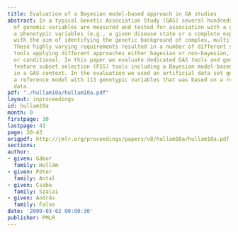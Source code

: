 ```yaml
---
title: Evaluation of a Bayesian model-based approach in GA studies
abstract: In a typical Genetic Association Study (GAS) several hundreds to millions
  of genomic variables are measured and tested for association with a given set of
  a phenotypic variables (e.g., a given disease state or a complete expression profile),
  with the aim of identifying the genetic background of complex, multifactorial diseases.
  These highly varying requirements resulted in a number of different statistical
  tools applying different approaches either bayesian or non-bayesian, model-based
  or conditional. In this paper we evaluate dedicated GAS tools and general purpose
  feature subset selection (FSS) tools including a Bayesian model-based tool \emph{BMLA}
  in a GAS context. In the evaluation we used an artificial data set generated from
  a reference model with 113 genotypic variables that was based on a real-world genotype
  data.
pdf: "./hullam10a/hullam10a.pdf"
layout: inproceedings
id: hullam10a
month: 0
firstpage: 30
lastpage: 43
page: 30-43
origpdf: http://jmlr.org/proceedings/papers/v8/hullam10a/hullam10a.pdf
sections: 
author:
- given: Gábor
  family: Hullám
- given: Péter
  family: Antal
- given: Csaba
  family: Szalai
- given: András
  family: Falus
date: '2009-03-02 00:00:30'
publisher: PMLR
---
```

